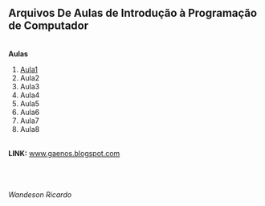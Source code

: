 ## Arquivos De Aulas de Introdução à Programação de Computador
<br>
<b> Aulas </b>

<br>
<ol>
	<li><a href="aula1/aula01.md">Aula1</a></li>
	<li>Aula2</li>
	<li>Aula3</li>
	<li>Aula4</li>
	<li>Aula5</li>
	<li>Aula6</li>
	<li>Aula7</li>
	<li>Aula8</li>

</ol>

<br>
<b>LINK:</b> <a href="#">www.gaenos.blogspot.com</a>
<br><br><br><br>

<i>Wandeson Ricardo</i>
